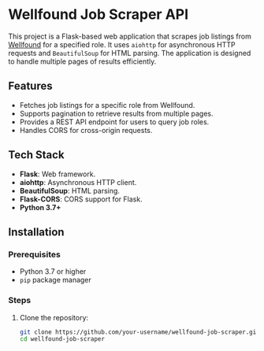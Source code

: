 # Wellfound Job Scraper API

This project is a Flask-based web application that scrapes job listings from [Wellfound](https://wellfound.com) for a specified role. It uses `aiohttp` for asynchronous HTTP requests and `BeautifulSoup` for HTML parsing. The application is designed to handle multiple pages of results efficiently.

## Features
- Fetches job listings for a specific role from Wellfound.
- Supports pagination to retrieve results from multiple pages.
- Provides a REST API endpoint for users to query job roles.
- Handles CORS for cross-origin requests.

## Tech Stack
- **Flask**: Web framework.
- **aiohttp**: Asynchronous HTTP client.
- **BeautifulSoup**: HTML parsing.
- **Flask-CORS**: CORS support for Flask.
- **Python 3.7+**

## Installation

### Prerequisites
- Python 3.7 or higher
- `pip` package manager

### Steps
1. Clone the repository:
   ```bash
   git clone https://github.com/your-username/wellfound-job-scraper.git
   cd wellfound-job-scraper
